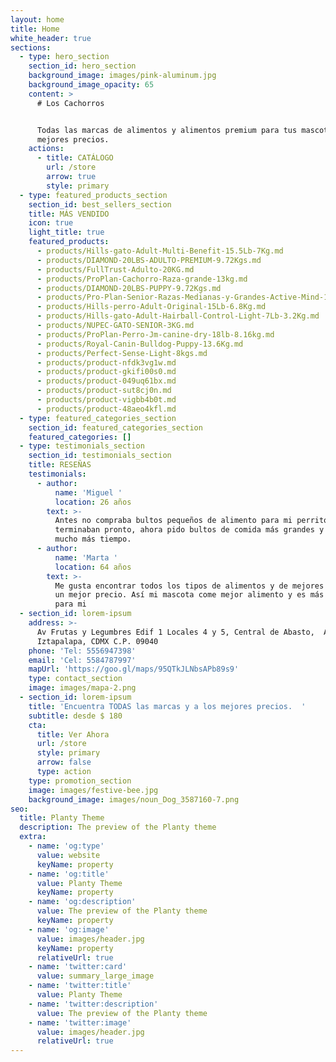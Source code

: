 ```yaml
---
layout: home
title: Home
white_header: true
sections:
  - type: hero_section
    section_id: hero_section
    background_image: images/pink-aluminum.jpg
    background_image_opacity: 65
    content: >
      # Los Cachorros


      Todas las marcas de alimentos y alimentos premium para tus mascotas a los
      mejores precios.
    actions:
      - title: CATÁLOGO
        url: /store
        arrow: true
        style: primary
  - type: featured_products_section
    section_id: best_sellers_section
    title: MÁS VENDIDO
    icon: true
    light_title: true
    featured_products:
      - products/Hills-gato-Adult-Multi-Benefit-15.5Lb-7Kg.md
      - products/DIAMOND-20LBS-ADULTO-PREMIUM-9.72Kgs.md
      - products/FullTrust-Adulto-20KG.md
      - products/ProPlan-Cachorro-Raza-grande-13kg.md
      - products/DIAMOND-20LBS-PUPPY-9.72Kgs.md
      - products/Pro-Plan-Senior-Razas-Medianas-y-Grandes-Active-Mind-13kg.md
      - products/Hills-perro-Adult-Original-15Lb-6.8Kg.md
      - products/Hills-gato-Adult-Hairball-Control-Light-7Lb-3.2Kg.md
      - products/NUPEC-GATO-SENIOR-3KG.md
      - products/ProPlan-Perro-Jm-canine-dry-18lb-8.16kg.md
      - products/Royal-Canin-Bulldog-Puppy-13.6Kg.md
      - products/Perfect-Sense-Light-8kgs.md
      - products/product-nfdk3vg1w.md
      - products/product-gkifi00s0.md
      - products/product-049uq61bx.md
      - products/product-sut8cj0n.md
      - products/product-vigbb4b0t.md
      - products/product-48aeo4kfl.md
  - type: featured_categories_section
    section_id: featured_categories_section
    featured_categories: []
  - type: testimonials_section
    section_id: testimonials_section
    title: RESEÑAS
    testimonials:
      - author:
          name: 'Miguel '
          location: 26 años
        text: >-
          Antes no compraba bultos pequeños de alimento para mi perrito pero se
          terminaban pronto, ahora pido bultos de comida más grandes y me rinden
          mucho más tiempo. 
      - author:
          name: 'Marta '
          location: 64 años
        text: >-
          Me gusta encontrar todos los tipos de alimentos y de mejores marcas a
          un mejor precio. Así mi mascota come mejor alimento y es más accesible
          para mi 
  - section_id: lorem-ipsum
    address: >-
      Av Frutas y Legumbres Edif 1 Locales 4 y 5, Central de Abasto,  Alc.
      Iztapalapa, CDMX C.P. 09040
    phone: 'Tel: 5556947398'
    email: 'Cel: 5584787997'
    mapUrl: 'https://goo.gl/maps/95QTkJLNbsAPb89s9'
    type: contact_section
    image: images/mapa-2.png
  - section_id: lorem-ipsum
    title: 'Encuentra TODAS las marcas y a los mejores precios.  '
    subtitle: desde $ 180
    cta:
      title: Ver Ahora
      url: /store
      style: primary
      arrow: false
      type: action
    type: promotion_section
    image: images/festive-bee.jpg
    background_image: images/noun_Dog_3587160-7.png
seo:
  title: Planty Theme
  description: The preview of the Planty theme
  extra:
    - name: 'og:type'
      value: website
      keyName: property
    - name: 'og:title'
      value: Planty Theme
      keyName: property
    - name: 'og:description'
      value: The preview of the Planty theme
      keyName: property
    - name: 'og:image'
      value: images/header.jpg
      keyName: property
      relativeUrl: true
    - name: 'twitter:card'
      value: summary_large_image
    - name: 'twitter:title'
      value: Planty Theme
    - name: 'twitter:description'
      value: The preview of the Planty theme
    - name: 'twitter:image'
      value: images/header.jpg
      relativeUrl: true
---
```

